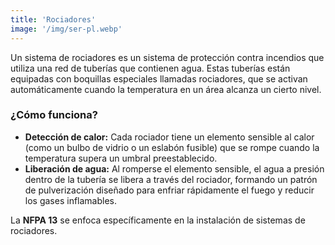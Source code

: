```yaml
---
title: 'Rociadores'
image: '/img/ser-pl.webp'
---
```


Un sistema de rociadores es un sistema de protección contra incendios que utiliza una red de tuberías que contienen agua. Estas tuberías están equipadas con boquillas especiales llamadas rociadores, que se activan automáticamente cuando la temperatura en un área alcanza un cierto nivel.

### ¿Cómo funciona?

- **Detección de calor:** Cada rociador tiene un elemento sensible al calor (como un bulbo de vidrio o un eslabón fusible) que se rompe cuando la temperatura supera un umbral preestablecido.
- **Liberación de agua:** Al romperse el elemento sensible, el agua a presión dentro de la tubería se libera a través del rociador, formando un patrón de pulverización diseñado para enfriar rápidamente el fuego y reducir los gases inflamables.

La **NFPA 13** se enfoca específicamente en la instalación de sistemas de rociadores.
